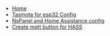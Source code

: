 * [Home](intro.md)
* [Tasmota for esp32 Config](tasmota-config.md)
* [NsPanel and Home Assistance config](https://docs.nspanel.pky.eu/)
* [Create mqtt button for HASS](create-button.md)